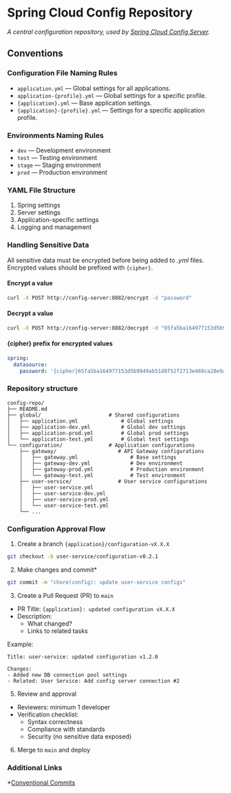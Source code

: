 # Spring Cloud Config Repository

*A central configuration repository, used by
[Spring Cloud Config Server](https://github.com/ByteB00k/ByteBook-config-server).*

## Conventions

### Configuration File Naming Rules

- `application.yml` — Global settings for all applications.
- `application-{profile}.yml` — Global settings for a specific profile.
- `{application}.yml` — Base application settings.
- `{application}-{profile}.yml` — Settings for a specific application profile.

### Environments Naming Rules

- `dev` — Development environment
- `test` — Testing environment
- `stage` — Staging environment
- `prod` — Production environment

### YAML File Structure

1. Spring settings
2. Server settings
3. Application-specific settings
4. Logging and management

### Handling Sensitive Data

All sensitive data must be encrypted before being added to *.yml* files. Encrypted values should be prefixed
with `{cipher}`.

#### Encrypt a value

```bash
curl -X POST http://config-server:8882/encrypt -d "password"
```

#### Decrypt a value

```bash
curl -X POST http://config-server:8882/decrypt -d "65fa5ba164977153d5b9949ab51d8f52f2713e469ca28e9aa8bcd8b641e05ddf"
```

#### {cipher} prefix for encrypted values

```yaml
spring:
  datasource:
    password: '{cipher}65fa5ba164977153d5b9949ab51d8f52f2713e469ca28e9aa8bcd8b641e05ddf'
```

### Repository structure

```text
config-repo/
├── README.md
├── global/                      # Shared configurations
│   ├── application.yml              # Global settings
│   ├── application-dev.yml          # Global dev settings
│   ├── application-prod.yml         # Global prod settings
│   └── application-test.yml         # Global test settings
└── configuration/               # Application configurations
    ├── gateway/                    # API Gateway configurations
    │   ├── gateway.yml                 # Base settings
    │   ├── gateway-dev.yml             # Dev environment
    │   ├── gateway-prod.yml            # Production environment
    │   └── gateway-test.yml            # Test environment
    ├── user-service/               # User service configurations
    │   ├── user-service.yml
    │   ├── user-service-dev.yml
    │   ├── user-service-prod.yml
    │   └── user-service-test.yml
    └── ...
```

### Configuration Approval Flow

1. Create a branch `{application}/configuration-vX.X.X`

```bash
git checkout -b user-service/configuration-v0.2.1
```

2. Make changes and commit*

```bash
git commit -m "chore(config): update user-service configs"
```

3. Create a Pull Request (PR) to `main`

- PR Title: `{application}: updated configuration vX.X.X`
- Description:
  - What changed?
  - Links to related tasks

Example:

```text
Title: user-service: updated configuration v1.2.0

Changes:
- Added new DB connection pool settings
- Related: User Service: Add config server connection #2
```

5. Review and approval

- Reviewers: minimum 1 developer
- Verification checklist:
  - Syntax correctness
  - Compliance with standards
  - Security (no sensitive data exposed)

6. Merge to `main` and deploy

### Additional Links

*[Conventional Commits](https://www.conventionalcommits.org/en/v1.0.0/)